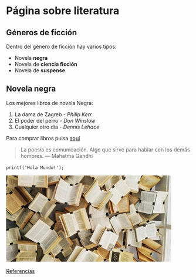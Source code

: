 # Página sobre literatura
## Géneros de ficción
Dentro del género de ficción hay varios tipos:

- Novela **negra**
- Novela de **ciencia ficción**
- Novela de **suspense**

## Novela negra
Los mejores libros de novela Negra:

1. La dama de Zagreb - *Philip Kerr*
2. El poder del perro - *Don Winslow*
3. Cualquier otro día - *Dennis Lehace*

Para comprar libros pulsa [aquí](https://www.casadellibro.com)

> La poesía es comunicación. Algo que sirve para hablar con los demás hombres.  — Mahatma Gandhi

`printf('Hola Mundo!');`

![Foto de mi perro](books.jpg)

[Referencias](referencias.md)
